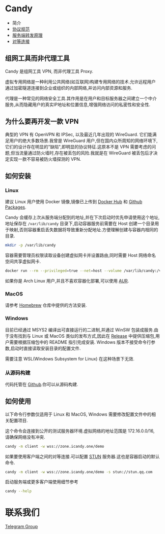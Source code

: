 # Candy

- 简介
- [协议规范](specification.md)
- [服务端转发原理](forward.md)
- [对等连接](peer-to-peer.md)

## 组网工具而非代理工具

Candy 是组网工具 VPN, 而非代理工具 Proxy.

虚拟专用网络是一种利用公共网络(如互联网)构建专用网络的技术.允许远程用户通过加密隧道连接到企业或组织的内部网络,并访问内部资源和服务.

代理是一种常见的网络安全工具.其作用是在用户和目标服务器之间建立一个中介服务,从而隐藏用户的真实IP地址和位置信息,增强网络访问的私密性和安全性.

## 为什么要再开发一款 VPN

典型的 VPN 有 OpenVPN 和 IPSec, 以及最近几年出现的 WireGuard. 它们能满足用户的绝大多数场景.我曾是 WireGuard 用户,但在国内众所周知的网络环境下,它们的设计存在明显的"缺陷",即明显的协议特征.这原本不是 VPN 需要考虑的问题,但当流量通过防火墙时,存在被丢包的风险.我就是在 WireGuard 被丢包后才决定实现一款不容易被防火墙探测的 VPN.

## 如何安装

### Linux

建议 Linux 用户使用 Docker 镜像,镜像已上传到 [Docker Hub](https://hub.docker.com/r/lanthora/candy) 和 [Github Packages](https://github.com/lanthora/candy/pkgs/container/candy).

Candy 会缓存上次从服务端分配到的地址,并在下次启动时优先申请使用这个地址,地址保存在 `/var/lib/candy` 目录下,启动容器服务前需要在 Host 创建一个目录用于映射,否则容器重启丢失数据将导致重新分配地址.方便理解创建与容器内相同的目录.

```bash
mkdir -p /var/lib/candy
```

容器需要管理员权限读取设备创建虚拟网卡并设置路由,同时需要 Host 网络命名空间共享虚拟网卡.

```bash
docker run --rm --privileged=true --net=host --volume /var/lib/candy:/var/lib/candy docker.io/lanthora/candy:latest
```

如果你是 Arch Linux 用户,并且不喜欢容器化部署,可以使用 [AUR](https://aur.archlinux.org/packages/candy).

### MacOS

请参考 [Homebrew](https://github.com/lanthora/homebrew-repo) 仓库中提供的方法安装.

### Windows

目前已经通过 MSYS2 编译出可直接运行的二进制,并通过 WinSW 包装成服务.由于没有找到与 Linux 或 MacOS 类似的发布方式,因此在 [Release](https://github.com/lanthora/candy/releases) 中提供压缩包,用户需要根据压缩包中的 README 指引完成安装. Windows 版本不接受命令行参数,启动时直接读取安装目录的配置文件.

需要注意 WSL(Windows Subsystem for Linux) 在这种场景下无效.

### 从源码构建

代码托管在 [Github](https://github.com/lanthora/candy).你可以从源码构建.

## 如何使用

以下命令行参数仅适用于 Linux 和 MacOS, Windows 需要修改配置文件中的相关配置项目.

这个命令会连接到公开的测试服务器环境.虚拟网络的地址范围是 172.16.0.0/16, 请确保网络没有冲突.

```bash
candy -m client -w wss://zone.icandy.one/demo
```

如果要使用客户端之间的对等连接.可以配置 [STUN](https://en.wikipedia.org/wiki/STUN) 服务器.这也是容器启动的默认命令.

```bash
candy -m client -w wss://zone.icandy.one/demo -s stun://stun.qq.com
```

启动服务端或更多客户端使用细节参考

```bash
candy --help
```

# 联系我们

[Telegram Group](https://t.me/CandyUserGroup)
